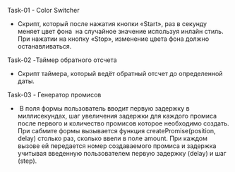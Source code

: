 Task-01 - Color Switcher

 -  Cкрипт, который после нажатия кнопки «Start», раз в секунду меняет цвет фона <body> на случайное значение используя инлайн стиль. При нажатии на кнопку «Stop», изменение цвета фона должно останавливаться.
 
Task-02 -Таймер обратного отсчета

-  Скрипт таймера, который ведёт обратный отсчет до определенной даты.

Task-03 - Генератор промисов

-  В поля формы пользователь вводит первую задержку в миллисекундах, шаг увеличения задержки для каждого промиса после первого и количество промисов которое необходимо создать. При сабмите формы вызывается функция createPromise(position, delay) столько раз, сколько ввели в поле amount. При каждом вызове ей передается номер создаваемого промиса и задержка учитывая введенную пользователем первую задержку (delay) и шаг (step).

